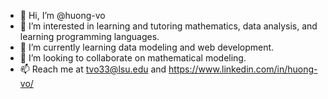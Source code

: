 - 👋 Hi, I’m @huong-vo
- 👀 I’m interested in learning and tutoring mathematics, data analysis, and learning programming languages.
- 🌱 I’m currently learning data modeling and web development.
- 💞️ I’m looking to collaborate on mathematical modeling.
- 📫 Reach me at tvo33@lsu.edu and https://www.linkedin.com/in/huong-vo/

<!---
huong-vo/huong-vo is a ✨ special ✨ repository because its `README.md` (this file) appears on your GitHub profile.
You can click the Preview link to take a look at your changes.
--->
